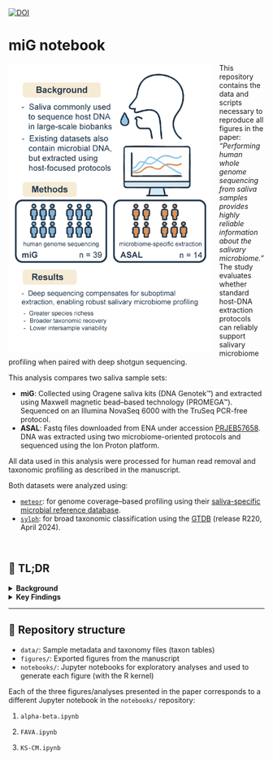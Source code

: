 [![DOI](https://zenodo.org/badge/DOI/10.5281/zenodo.15881253.svg)](https://doi.org/10.5281/zenodo.15881253)

# miG notebook

<img src="visual_abstract.png" alt="Logo" width="400" align="left" style="margin-right: 15px; margin-bottom: 10px;" />

This repository contains the data and scripts necessary to reproduce all figures in the paper: *“Performing human whole genome sequencing from saliva samples provides highly reliable information about the salivary microbiome.”* The study evaluates whether standard host-DNA extraction protocols can reliably support salivary microbiome profiling when paired with deep shotgun sequencing.

This analysis compares two saliva sample sets:

- **miG**: Collected using Oragene saliva kits (DNA Genotek™) and extracted using Maxwell magnetic bead–based technology (PROMEGA™). Sequenced on an Illumina NovaSeq 6000 with the TruSeq PCR-free protocol.  
- **ASAL**: Fastq files downloaded from ENA under accession [PRJEB57658](https://www.ebi.ac.uk/ena/browser/view/PRJEB57658). DNA was extracted using two microbiome-oriented protocols and sequenced using the Ion Proton platform.

All data used in this analysis were processed for human read removal and taxonomic profiling as described in the manuscript.

Both datasets were analyzed using:
- [`meteor`](https://github.com/metagenopolis/meteor): for genome coverage–based profiling using their [saliva-specific microbial reference database](https://zenodo.org/records/14181351).
- [`sylph`](https://github.com/bluenote-1577/sylph): for broad taxonomic classification using the [GTDB](https://gtdb.ecogenomic.org/) (release R220, April 2024).

<br clear="left"/>

## 📌 TL;DR

<details>
<summary><strong> Background</strong></summary>

The salivary microbiome is a key indicator of health and immunity. Although saliva samples are commonly collected in genomic biobanks for human DNA sequencing, the extraction protocols used are typically not tailored for microbial recovery, raising questions about their suitability for microbiome profiling.

</details>

<details>
<summary><strong> Key Findings</strong></summary>

- Deep sequencing compensates for the lack of microbial-specific extraction.
- Higher microbial richness and reproducibility in miG samples.
- Species-level resolution is maintained even without lysis-focused protocols.
- Community structures converge between protocols after rarefaction.
- miG shows lower variability at fine taxonomic levels (per FAVA).

</details>

---

## 📁 Repository structure

- `data/`: Sample metadata and taxonomy files (taxon tables)  
- `figures/`: Exported figures from the manuscript  
- `notebooks/`: Jupyter notebooks for exploratory analyses and used to generate each figure (with the R kernel)

Each of the three figures/analyses presented in the paper corresponds to a different Jupyter notebook in the `notebooks/` repository:

1. `alpha-beta.ipynb`

2. `FAVA.ipynb`

3. `KS-CM.ipynb`


